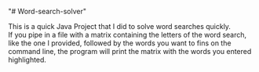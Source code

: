"# Word-search-solver" 

This is a quick Java Project that I did to solve word searches quickly.  
If you pipe in a file with a matrix containing the letters of the word search,
like the one I provided, followed by the words you want to fins on the command line,
the program will print the matrix with the words you entered highlighted.